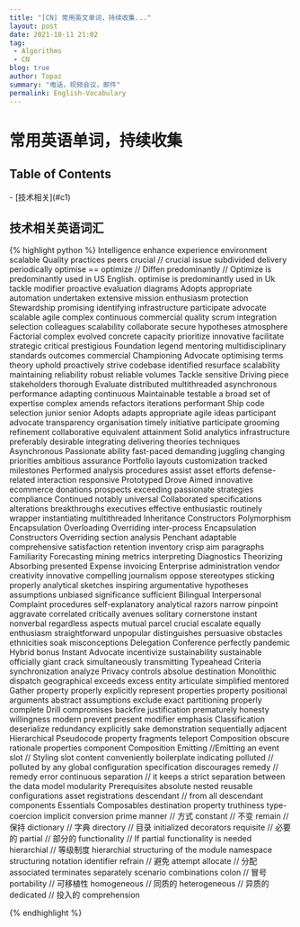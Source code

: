 ```yaml
---
title: "[CN] 常用英文单词，持续收集..."
layout: post
date: 2021-10-11 21:02
tag:
 - Algorithms
 - CN
blog: true
author: Topaz
summary: "电话，视频会议，邮件"
permalink: English-Vocabulary
---
```

<h1 class="title"> 常用英语单词，持续收集 </h1>

<h2> Table of Contents </h2>
- [技术相关](#c1)

<h2 id="c1"> 技术相关英语词汇 </h2>

{% highlight python %}
Intelligence
enhance
experience
environment
scalable
Quality
practices
peers
crucial // crucial issue
subdivided
delivery
periodically
optimise == optimize // Diffen
predominantly // Optimize is predominantly used in US English. optimise is predominantly used in Uk
tackle
modifier
proactive
evaluation
diagrams
Adopts
appropriate
automation
undertaken
extensive
mission
enthusiasm
protection
Stewardship
promising
identifying
infrastructure
participate
advocate
scalable
agile
complex
continuous
commercial
quality
scrum
integration
selection
colleagues
scalability
collaborate
secure
hypotheses
atmosphere
Factorial
complex
evolved
concrete
capacity
prioritize
innovative
facilitate
strategic
critical
prestigious
Foundation
legend
mentoring
multidisciplinary
standards
outcomes
commercial
Championing
Advocate
optimising
terms
theory
uphold
proactively
strive
codebase
identified
resurface
scalability
maintaining
reliability
robust
reliable
volumes
Tackle
sensitive
Driving
piece
stakeholders
thorough
Evaluate
distributed
multithreaded
asynchronous
performance
adapting
continuous
Maintainable
testable
a broad set of expertise
complex
amends
refactors
iterations
performant
Ship code
selection
junior
senior
Adopts
adapts
appropriate
agile
ideas
participant
advocate
transparency
organisation
timely
initiative
participate
grooming
refinement
collaborative
equivalent
attainment
Solid
analytics
infrastructure
preferably
desirable
integrating
delivering
theories
techniques
Asynchronous
Passionate
ability
fast-paced
demanding
juggling
changing
priorities
ambitious
assurance
Portfolio
layouts
customization
tracked
milestones
Performed
analysis
procedures
assist
asset
efforts
defense-related
interaction
responsive
Prototyped
Drove
Aimed
innovative
ecommerce
donations
prospects
exceeding
passionate
strategies
compliance
Continued
notably
universal
Collaborated
specifications
alterations
breakthroughs
executives
effective
enthusiastic
routinely
wrapper
instantiating
multithreaded
Inheritance
Constructors
Polymorphism
Encapsulation
Overloading
Overriding
inter-process
Encapsulation
Constructors
Overriding
section
analysis
Penchant
adaptable
comprehensive
satisfaction
retention
inventory
crisp
aim
paragraphs
Familiarity
Forecasting
mining
metrics
interpreting
Diagnostics
Theorizing
Absorbing
presented
Expense
invoicing
Enterprise
administration
vendor
creativity
innovative
compelling
journalism
oppose
stereotypes
sticking
properly
analytical
sketches
inspiring
argumentative
hypotheses
assumptions
unbiased
significance
sufficient
Bilingual
Interpersonal
Complaint
procedures
self-explanatory
analytical
razors
narrow
pinpoint
aggravate
correlated
critically
avenues
solitary
cornerstone
instant
nonverbal
regardless
aspects
mutual
parcel
crucial
escalate
equally
enthusiasm
straightforward
unpopular
distinguishes
persuasive
obstacles
ethnicities
soak
misconceptions
Delegation
Conference
perfectly
pandemic
Hybrid
bonus
Instant
Advocate
incentivize
sustainability
sustainable
officially
giant
crack
simultaneously
transmitting
Typeahead
Criteria
synchronization
analyze
Privacy
controls
absolue
destination
Monolithic
dispatch
geographical
exceeds
excess
entity
articulate
simplified
mentored
Gather
property
properly
explicitly
represent
properties
property
positional
arguments
abstract
assumptions
exclude
exact
partitioning
properly
complete
Drill
compromises
backfire
justification
prematurely
honesty
willingness
modern
prevent
present
modifier
emphasis
Classification
deserialize
redundancy
explicitly
sake
demonstration
sequentially
adjacent
Hierarchical
Pseudocode
property
fragments
teleport
Composition
obscure
rationale
properties
component
Composition
Emitting //Emitting an event
slot    //  Styling slot content
conveniently
boilerplate
indicating
polluted // polluted by any global configuration
specification
discourages
remedy // remedy error
continuous
separation //  it keeps a strict separation between the data model
modularity
Prerequisites
absolute
nested
reusable
configurations
asset
registrations
descendant // from all descendant components
Essentials
Composables
destination
property
truthiness
type-coercion
implicit conversion
prime
manner // 方式
constant // 不变
remain // 保持
dictionary // 字典
directory // 目录
initialized
decorators
requisite   // 必要的
partial // 部分的
functionality //  If partial functionality is needed
hierarchial // 等级制度  hierarchial structuring of the module namespace
structuring
notation
identifier
refrain // 避免
attempt
allocate // 分配
associated
terminates
separately
scenario
combinations
colon // 冒号
portability // 可移植性
homogeneous // 同质的
heterogeneous // 异质的
dedicated // 投入的
comprehension

{% endhighlight %}
